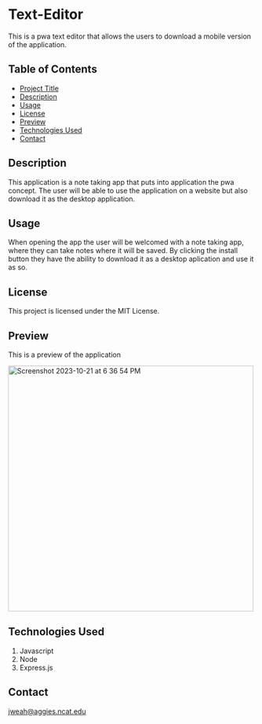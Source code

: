 # Text-Editor 
This is a pwa text editor that allows the users to download a mobile version of the application.

## Table of Contents

- [Project Title](#project-title)
- [Description](#description)
- [Usage](#usage)
- [License](#license)
- [Preview](#preview)
- [Technologies Used](#technologies-used)
- [Contact](#contact)

## Description
This application is a note taking app that puts into application the pwa concept. The user will be able to use the application on a website but also download it as the desktop application.

## Usage
When opening the app the user will be welcomed with a note taking app, where they can take notes where it will be saved. By clicking the install button they have the ability to download it as a desktop aplication and use it as so.

## License

This project is licensed under the MIT License.

## Preview

This is a preview of the application


<img width="500" alt="Screenshot 2023-10-21 at 6 36 54 PM" src="https://github.com/jweah2385/nosql-network-api/assets/134350647/9a460ecc-663b-4139-872a-6f346817db94">


## Technologies Used

1. Javascript
2. Node
4. Express.js

## Contact

jweah@aggies.ncat.edu